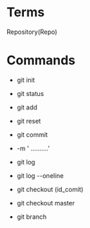 <!-- Những dòng lệnh thực hiện trên terminal -->

<!-- Danh từ -->
# Terms 

<!-- Thư mục dự án -->
Repository(Repo)

<!-- Lệnh -->
# Commands

<!-- Sử dụng được git trong dự án -->
- git init

<!-- Trạng thái dự án (Hiểu thị tất cả file trên dự án-->
<!-- Nó cũng ghi nhận trạng thái của các file bị thay đổi nội dung -->
- git status

<!-- Chuẩn bị Lưu file -->
- git add
<!-- Ví dụ muốn lưu file index.html. Ta có thể đánh git add index.html--
Muốn lưu tất cả file để lưu git add . -->

<!-- Trở về lại tất cả, tất cả file chuẩn bị lưu sẽ dừng chuẩn bị lưu -->
- git reset

<!-- Chính thức lưu -->
- git commit

<!-- Cú pháp ghi chú -->
- -m ' ..........' 
<!--Ví dụ ghi chú sau dòng chính thức lưu : 
    git commit -m 'thời điểm chuẩn bị bắt đầu'   -->

<!-- Thể hiện thời điểm đã lưu  -->
- git log
<!-- Nó sẽ có id, người lưu, thời điểm lưu -->

- git log --oneline
<!-- Rút gọn thời điểm đã lưu, nó chỉ hiển thị những tập tin đã lưu trên dòng . Bao gồm id và tệp lưu  -->

- git checkout (id_comit)
<!-- Nếu dùng git log thấy những tệp đã lưu, nhưng bạn muốn chỉ chọn 1 tệp lưu trước đó. Ta sử dụng git checkout id tệp lưu đó. 
Ví dụ: có hai tệp lưu mang id   789: Tệp 1    833: Tệp 2 
Và ta chọn tệp 1.
Ta ghi git checkout 789
Và khi mở lên dữ án, nó chỉ hiển thị tệp 1 khi dùng Liver xem thành quả dự án-->
- git checkout master 
<!-- Là dạng resert trở về như cũ sau khi dùng git checkout(id_comit) -->

<!-- Nhánh của git checkout -->
- git branch 
<!-- Sau khi dùng git checkout thì ta sử dụng git branch. Nó sẽ hiển thị nhân tố đằng sau của git checkout. 
    Ví dụ: git checkout master là mọt -->

